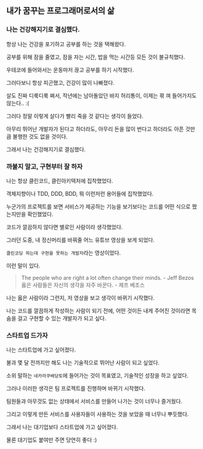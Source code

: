## 내가 꿈꾸는 프로그래머로서의 삶


### 나는 건강해지기로 결심했다.
항상 나는 건강을 포기하고 공부를 하는 것을 택해왔다.

공부를 위해 잠을 줄였고, 잠을 자는 시간, 밥을 먹는 시간등 모든 것이 불규칙했다.

우테코에 들어와서는 운동마저 끊고 공부를 하기 시작했다.

그러다보니 항상 피곤했고, 건강이 많이 나빠졌다.

살도 진짜 디룩디룩 쪄서, 작년에는 남아돌았던 바지 허리통이, 이제는 꽊 껴 들어가지도 않는다.. :(

그러다 정말 이렇게 살다가 빨리 죽을 것 같다는 생각이 들었다.

아무리 뛰어난 개발자가 된다고 하더라도, 아무리 돈을 많이 번다고 하더라도 아픈 것만큼 불행한 것도 없을 것이다.

그래서 나는 건강해지기로 결심했다.


### 까불지 말고, 구현부터 잘 하자
나는 항상 클린코드, 클린아키텍처에 집착했었다.

객체지향이나 TDD, DDD, BDD, 뭐 이런저런 용어들에 집착했었다.

누군가의 프로젝트를 보면 서비스가 제공하는 기능을 보기보다는 코드를 어떤 식으로 짰는지만을 확인했었다.

코드가 깔끔하지 않다면 별로인 사람이라 생각했었다.

그러던 도중, 내 정신머리를 바꿔줄 어느 유튜브 영상을 보게 되었다.

`클린코딩 하는데 구현을 못하는 개발자`라는 영상이었다.

이런 말이 있다.
> The people who are right a lot often change their minds. - Jeff Bezos
> 옳은 사람들은 자신의 생각을 자주 바꾼다. - 제프 베조스

나는 옳은 사람이라 그런지, 저 영상을 보고 생각이 바뀌기 시작했다.

나는 코드를 깔끔하게 작성하는 사람이 되기 전에, 어떤 것이든 내게 주어진 것이라면 목숨을 걸고 구현할 수 있는 개발자가 되고 싶다.


### 스타트업 드가자

나는 스타트업에 가고 싶어졌다.

불과 몇 달 전까지만 해도 나는 기술적으로 뛰어난 사람이 되고 싶었다.

소위 말하는 `네카라쿠배당토`에 들어가는 것이 목표였고, 기술적인 성장을 하고 싶었다.

그러나 이러한 생각은 팀 프로젝트를 진행하며 바뀌기 시작했다.

팀원들과 아무것도 없는 상태에서 서비스를 만들어 나가는 것이 너무나 즐거웠다.

그리고 이렇게 만든 서비스를 사용자들이 사용하는 것을 보았을 때 너무나 뿌듯했다.

그래서 나는 대기업보다 스타트업에 가고 싶어졌다.

물론 대기업도 붙여만 주면 당연히 좋다 :)
